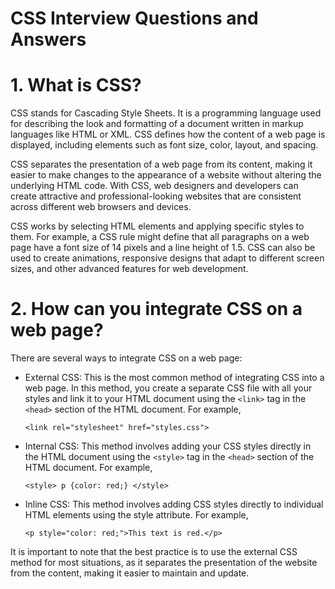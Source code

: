 <h1>CSS Interview Questions and Answers</h1>

# 1. What is CSS?

CSS stands for Cascading Style Sheets. It is a programming language used for describing the look and formatting of a document written in markup languages like HTML or XML. CSS defines how the content of a web page is displayed, including elements such as font size, color, layout, and spacing.

CSS separates the presentation of a web page from its content, making it easier to make changes to the appearance of a website without altering the underlying HTML code. With CSS, web designers and developers can create attractive and professional-looking websites that are consistent across different web browsers and devices.

CSS works by selecting HTML elements and applying specific styles to them. For example, a CSS rule might define that all paragraphs on a web page have a font size of 14 pixels and a line height of 1.5. CSS can also be used to create animations, responsive designs that adapt to different screen sizes, and other advanced features for web development.

# 2. How can you integrate CSS on a web page?

There are several ways to integrate CSS on a web page:

- External CSS: This is the most common method of integrating CSS into a web page. In this method, you create a separate CSS file with all your styles and link it to your HTML document using the `<link>` tag in the `<head>` section of the HTML document. For example,

  ```
  <link rel="stylesheet" href="styles.css">
  ```

- Internal CSS: This method involves adding your CSS styles directly in the HTML document using the `<style>` tag in the `<head>` section of the HTML document. For example,

  ```
  <style> p {color: red;} </style>
  ```

- Inline CSS: This method involves adding CSS styles directly to individual HTML elements using the style attribute. For example,
  ```
  <p style="color: red;">This text is red.</p>
  ```

It is important to note that the best practice is to use the external CSS method for most situations, as it separates the presentation of the website from the content, making it easier to maintain and update.
